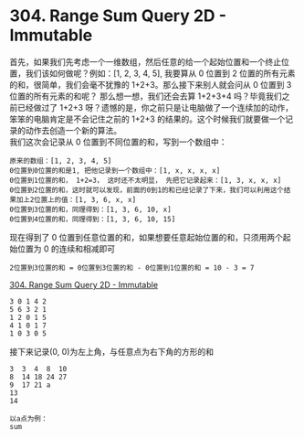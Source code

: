 # 304. Range Sum Query 2D - Immutable

首先，如果我们先考虑一个一维数组，然后任意的给一个起始位置和一个终止位置，我们该如何做呢？例如：[1, 2, 3, 4, 5], 我要算从 0 位置到 2 位置的所有元素的和，很简单，我们会毫不犹豫的 1+2+3。那么接下来别人就会问从 0 位置到 3 位置的所有元素的和呢？ 那么想一想，我们还会去算 1+2+3+4 吗？毕竟我们之前已经做过了 1+2+3 呀？遗憾的是，你之前只是让电脑做了一个连续加的动作， 笨笨的电脑肯定是不会记住之前的 1+2+3 的结果的。这个时候我们就要做一个记录的动作去创造一个新的算法。<br>
我们这次会记录从 0 位置到不同位置的和，写到一个数组中：<br>

```
原来的数组：[1, 2, 3, 4, 5]
0位置到0位置的和是1, 把他记录到一个数组中：[1, x, x, x, x]
0位置到1位置的和， 1+2=3， 这时还不太明显， 先把它记录起来：[1, 3, x, x, x]
0位置到2位置的和，这时就可以发现，前面的0到1的和已经记录了下来，我们可以利用这个结果加上2位置上的值：[1, 3, 6, x, x]
0位置到3位置的和，同理得到：[1, 3, 6, 10, x]
0位置到4位置的和，同理得到：[1, 3, 6, 10, 15]
```

现在得到了 0 位置到任意位置的和，如果想要任意起始位置的和，只须用两个起始位置为 0 的连续和相减即可

```
2位置到3位置的和 = 0位置到3位置的和 - 0位置到1位置的和 = 10 - 3 = 7
```

[304. Range Sum Query 2D - Immutable](https://leetcode.com/problems/range-sum-query-2d-immutable/)

```
3 0 1 4 2
5 6 3 2 1
1 2 0 1 5
4 1 0 1 7
1 0 3 0 5
```

接下来记录(0, 0)为左上角，与任意点为右下角的方形的和

```
3  3  4  8  10
8  14 18 24 27
9  17 21 a
13
14

以a点为例：
sum
```
